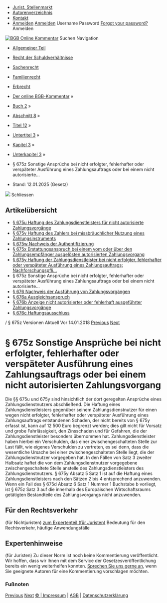   * [Jurist. Stellenmarkt](https://bgb.kommentar.de/Buch-2/Abschnitt-8/Titel-12/Untertitel-3/Kapitel-3/Unterkapitel-3/</job-board> "Jurist. Stellenmarkt")
  * [Autorenverzeichnis](https://bgb.kommentar.de/Buch-2/Abschnitt-8/Titel-12/Untertitel-3/Kapitel-3/Unterkapitel-3/</Autorenverzeichnis> "Autorenverzeichnis")
  * [Kontakt](https://bgb.kommentar.de/Buch-2/Abschnitt-8/Titel-12/Untertitel-3/Kapitel-3/Unterkapitel-3/</Kontakt>)
  * [Anmelden](https://bgb.kommentar.de/Buch-2/Abschnitt-8/Titel-12/Untertitel-3/Kapitel-3/Unterkapitel-3/<#login> "show login form") [Anmelden](https://bgb.kommentar.de/Buch-2/Abschnitt-8/Titel-12/Untertitel-3/Kapitel-3/Unterkapitel-3/<#> "hide login form") Username Password
[Forgot your password?](https://bgb.kommentar.de/Buch-2/Abschnitt-8/Titel-12/Untertitel-3/Kapitel-3/Unterkapitel-3/</user/forgotpassword>) Anmelden 


[![BGB Online Kommentar](https://bgb.kommentar.de/extension/bgb/design/bgb/images/logo.png)](https://bgb.kommentar.de/Buch-2/Abschnitt-8/Titel-12/Untertitel-3/Kapitel-3/Unterkapitel-3/</> "BGB Online Kommentar")
Suchen
Navigation
  * [Allgemeiner Teil](https://bgb.kommentar.de/Buch-2/Abschnitt-8/Titel-12/Untertitel-3/Kapitel-3/Unterkapitel-3/</Buch-1>)
  * [Recht der Schuldverhältnisse](https://bgb.kommentar.de/Buch-2/Abschnitt-8/Titel-12/Untertitel-3/Kapitel-3/Unterkapitel-3/</Buch-2>)
  * [Sachenrecht](https://bgb.kommentar.de/Buch-2/Abschnitt-8/Titel-12/Untertitel-3/Kapitel-3/Unterkapitel-3/</Buch-3>)
  * [Familienrecht](https://bgb.kommentar.de/Buch-2/Abschnitt-8/Titel-12/Untertitel-3/Kapitel-3/Unterkapitel-3/</Buch-4>)
  * [Erbrecht](https://bgb.kommentar.de/Buch-2/Abschnitt-8/Titel-12/Untertitel-3/Kapitel-3/Unterkapitel-3/</Buch-5>)


  * [Der online BGB-Kommentar](https://bgb.kommentar.de/Buch-2/Abschnitt-8/Titel-12/Untertitel-3/Kapitel-3/Unterkapitel-3/</>) »
  * [Buch 2](https://bgb.kommentar.de/Buch-2/Abschnitt-8/Titel-12/Untertitel-3/Kapitel-3/Unterkapitel-3/</Buch-2>) »
  * [Abschnitt 8](https://bgb.kommentar.de/Buch-2/Abschnitt-8/Titel-12/Untertitel-3/Kapitel-3/Unterkapitel-3/</Buch-2/Abschnitt-8>) »
  * [Titel 12](https://bgb.kommentar.de/Buch-2/Abschnitt-8/Titel-12/Untertitel-3/Kapitel-3/Unterkapitel-3/</Buch-2/Abschnitt-8/Titel-12>) »
  * [Untertitel 3](https://bgb.kommentar.de/Buch-2/Abschnitt-8/Titel-12/Untertitel-3/Kapitel-3/Unterkapitel-3/</Buch-2/Abschnitt-8/Titel-12/Untertitel-3>) »
  * [Kapitel 3](https://bgb.kommentar.de/Buch-2/Abschnitt-8/Titel-12/Untertitel-3/Kapitel-3/Unterkapitel-3/</Buch-2/Abschnitt-8/Titel-12/Untertitel-3/Kapitel-3>) »
  * [Unterkapitel 3](https://bgb.kommentar.de/Buch-2/Abschnitt-8/Titel-12/Untertitel-3/Kapitel-3/Unterkapitel-3/</Buch-2/Abschnitt-8/Titel-12/Untertitel-3/Kapitel-3/Unterkapitel-3>) »
  * § 675z Sonstige Ansprüche bei nicht erfolgter, fehlerhafter oder verspäteter Ausführung eines Zahlungsauftrags oder bei einem nicht autorisierte... 
  * Stand: 12.01.2025 (Gesetz) 


![](https://vg01.met.vgwort.de/na/1c9909529ead4f509072c06d9081a7d5)
Schliessen 
## Artikelübersicht
  * [ § 675u Haftung des Zahlungsdienstleisters für nicht autorisierte Zahlungsvorgänge ](https://bgb.kommentar.de/Buch-2/Abschnitt-8/Titel-12/Untertitel-3/Kapitel-3/Unterkapitel-3/</Buch-2/Abschnitt-8/Titel-12/Untertitel-3/Kapitel-3/Unterkapitel-3/Haftung-des-Zahlungsdienstleisters-fuer-nicht-autorisierte-Zahlungsvorgaenge>)
  * [ § 675v Haftung des Zahlers bei missbräuchlicher Nutzung eines Zahlungsinstruments ](https://bgb.kommentar.de/Buch-2/Abschnitt-8/Titel-12/Untertitel-3/Kapitel-3/Unterkapitel-3/</Buch-2/Abschnitt-8/Titel-12/Untertitel-3/Kapitel-3/Unterkapitel-3/Haftung-des-Zahlers-bei-missbraeuchlicher-Nutzung-eines-Zahlungsinstruments>)
  * [ § 675w Nachweis der Authentifizierung ](https://bgb.kommentar.de/Buch-2/Abschnitt-8/Titel-12/Untertitel-3/Kapitel-3/Unterkapitel-3/</Buch-2/Abschnitt-8/Titel-12/Untertitel-3/Kapitel-3/Unterkapitel-3/Nachweis-der-Authentifizierung>)
  * [ § 675x Erstattungsanspruch bei einem vom oder über den Zahlungsempfänger ausgelösten autorisierten Zahlungsvorgang ](https://bgb.kommentar.de/Buch-2/Abschnitt-8/Titel-12/Untertitel-3/Kapitel-3/Unterkapitel-3/</Buch-2/Abschnitt-8/Titel-12/Untertitel-3/Kapitel-3/Unterkapitel-3/Erstattungsanspruch-bei-einem-vom-oder-ueber-den-Zahlungsempfaenger-ausgeloesten-autorisierten-Zahlungsvorgang>)
  * [ § 675y Haftung der Zahlungsdienstleister bei nicht erfolgter, fehlerhafter oder verspäteter Ausführung eines Zahlungsauftrags; Nachforschungspfli... ](https://bgb.kommentar.de/Buch-2/Abschnitt-8/Titel-12/Untertitel-3/Kapitel-3/Unterkapitel-3/</Buch-2/Abschnitt-8/Titel-12/Untertitel-3/Kapitel-3/Unterkapitel-3/Haftung-der-Zahlungsdienstleister-bei-nicht-erfolgter-fehlerhafter-oder-verspaeteter-Ausfuehrung-eines-Zahlungsauftrags-Nachforschungspflicht>)
  * § 675z Sonstige Ansprüche bei nicht erfolgter, fehlerhafter oder verspäteter Ausführung eines Zahlungsauftrags oder bei einem nicht autorisierte... 
  * [ § 676 Nachweis der Ausführung von Zahlungsvorgängen ](https://bgb.kommentar.de/Buch-2/Abschnitt-8/Titel-12/Untertitel-3/Kapitel-3/Unterkapitel-3/</Buch-2/Abschnitt-8/Titel-12/Untertitel-3/Kapitel-3/Unterkapitel-3/Nachweis-der-Ausfuehrung-von-Zahlungsvorgaengen>)
  * [ § 676a Ausgleichsanspruch ](https://bgb.kommentar.de/Buch-2/Abschnitt-8/Titel-12/Untertitel-3/Kapitel-3/Unterkapitel-3/</Buch-2/Abschnitt-8/Titel-12/Untertitel-3/Kapitel-3/Unterkapitel-3/Ausgleichsanspruch>)
  * [ § 676b Anzeige nicht autorisierter oder fehlerhaft ausgeführter Zahlungsvorgänge ](https://bgb.kommentar.de/Buch-2/Abschnitt-8/Titel-12/Untertitel-3/Kapitel-3/Unterkapitel-3/</Buch-2/Abschnitt-8/Titel-12/Untertitel-3/Kapitel-3/Unterkapitel-3/Anzeige-nicht-autorisierter-oder-fehlerhaft-ausgefuehrter-Zahlungsvorgaenge>)
  * [ § 676c Haftungsausschluss ](https://bgb.kommentar.de/Buch-2/Abschnitt-8/Titel-12/Untertitel-3/Kapitel-3/Unterkapitel-3/</Buch-2/Abschnitt-8/Titel-12/Untertitel-3/Kapitel-3/Unterkapitel-3/Haftungsausschluss>)


/ § 675z 
Versionen  Aktuell Vor 14.01.2018
[Previous](https://bgb.kommentar.de/Buch-2/Abschnitt-8/Titel-12/Untertitel-3/Kapitel-3/Unterkapitel-3/</Buch-2/Abschnitt-8/Titel-12/Untertitel-3/Kapitel-3/Unterkapitel-3/Haftung-der-Zahlungsdienstleister-bei-nicht-erfolgter-fehlerhafter-oder-verspaeteter-Ausfuehrung-eines-Zahlungsauftrags-Nachforschungspflicht> "§ 675y Haftung der Zahlungsdienstleister bei nicht erfolgter, fehlerhafter oder verspäteter Ausführung eines Zahlungsauftrags; Nachforschungspfli...") [Next](https://bgb.kommentar.de/Buch-2/Abschnitt-8/Titel-12/Untertitel-3/Kapitel-3/Unterkapitel-3/</Buch-2/Abschnitt-8/Titel-12/Untertitel-3/Kapitel-3/Unterkapitel-3/Nachweis-der-Ausfuehrung-von-Zahlungsvorgaengen> "§ 676 Nachweis der Ausführung von Zahlungsvorgängen")
# § 675z Sonstige Ansprüche bei nicht erfolgter, fehlerhafter oder verspäteter Ausführung eines Zahlungsauftrags oder bei einem nicht autorisierten Zahlungsvorgang
Die §§ 675u und 675y sind hinsichtlich der dort geregelten Ansprüche eines Zahlungsdienstnutzers abschließend. Die Haftung eines Zahlungsdienstleisters gegenüber seinem Zahlungsdienstnutzer für einen wegen nicht erfolgter, fehlerhafter oder verspäteter Ausführung eines Zahlungsauftrags entstandenen Schaden, der nicht bereits von § 675y erfasst ist, kann auf 12 500 Euro begrenzt werden; dies gilt nicht für Vorsatz und grobe Fahrlässigkeit, den Zinsschaden und für Gefahren, die der Zahlungsdienstleister besonders übernommen hat. Zahlungsdienstleister haben hierbei ein Verschulden, das einer zwischengeschalteten Stelle zur Last fällt, wie eigenes Verschulden zu vertreten, es sei denn, dass die wesentliche Ursache bei einer zwischengeschalteten Stelle liegt, die der Zahlungsdienstnutzer vorgegeben hat. In den Fällen von Satz 3 zweiter Halbsatz haftet die von dem Zahlungsdienstnutzer vorgegebene zwischengeschaltete Stelle anstelle des Zahlungsdienstleisters des Zahlungsdienstnutzers. § 675y Absatz 5 Satz 1 ist auf die Haftung eines Zahlungsdienstleisters nach den Sätzen 2 bis 4 entsprechend anzuwenden. Wenn ein Fall des § 675d Absatz 6 Satz 1 Nummer 1 Buchstabe b vorliegt, ist § 675z Satz 3 auf die innerhalb des Europäischen Wirtschaftsraums getätigten Bestandteile des Zahlungsvorgangs nicht anzuwenden.
## Für den Rechtsverkehr 
(für Nichtjuristen)
[zum Expertenteil (für Juristen)](https://bgb.kommentar.de/Buch-2/Abschnitt-8/Titel-12/Untertitel-3/Kapitel-3/Unterkapitel-3/<#expertenhinweise>)
Bedeutung für den Rechtsverkehr, häufige Anwendungsfälle
## Expertenhinweise
(für Juristen)
Zu dieser Norm ist noch keine Kommentierung veröffentlicht. Wir hoffen, dass wir Ihnen mit dem Service der Gesetzesveröffentlichung bereits ein wenig weiterhelfen konnten. [Sprechen Sie uns gerne an](https://bgb.kommentar.de/Buch-2/Abschnitt-8/Titel-12/Untertitel-3/Kapitel-3/Unterkapitel-3/</Kontakt>), wenn Sie geeignete Autoren für eine Kommentierung vorschlagen möchten. 
### Fußnoten
[Previous](https://bgb.kommentar.de/Buch-2/Abschnitt-8/Titel-12/Untertitel-3/Kapitel-3/Unterkapitel-3/</Buch-2/Abschnitt-8/Titel-12/Untertitel-3/Kapitel-3/Unterkapitel-3/Haftung-der-Zahlungsdienstleister-bei-nicht-erfolgter-fehlerhafter-oder-verspaeteter-Ausfuehrung-eines-Zahlungsauftrags-Nachforschungspflicht> "§ 675y Haftung der Zahlungsdienstleister bei nicht erfolgter, fehlerhafter oder verspäteter Ausführung eines Zahlungsauftrags; Nachforschungspfli...") [Next](https://bgb.kommentar.de/Buch-2/Abschnitt-8/Titel-12/Untertitel-3/Kapitel-3/Unterkapitel-3/</Buch-2/Abschnitt-8/Titel-12/Untertitel-3/Kapitel-3/Unterkapitel-3/Nachweis-der-Ausfuehrung-von-Zahlungsvorgaengen> "§ 676 Nachweis der Ausführung von Zahlungsvorgängen")
[© | Impressum](https://bgb.kommentar.de/Buch-2/Abschnitt-8/Titel-12/Untertitel-3/Kapitel-3/Unterkapitel-3/</Kontakt>) | [AGB](https://bgb.kommentar.de/Buch-2/Abschnitt-8/Titel-12/Untertitel-3/Kapitel-3/Unterkapitel-3/</AGB>) | [Datenschutzerklärung](https://bgb.kommentar.de/Buch-2/Abschnitt-8/Titel-12/Untertitel-3/Kapitel-3/Unterkapitel-3/</Datenschutzerklaerung-fuer-Leser>)

